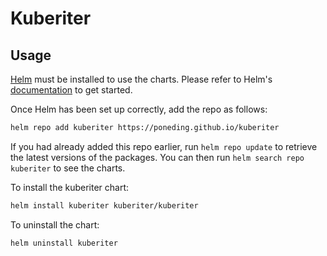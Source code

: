 # Kuberiter

## Usage

[Helm](https://helm.sh) must be installed to use the charts.  Please refer to
Helm's [documentation](https://helm.sh/docs) to get started.

Once Helm has been set up correctly, add the repo as follows:

```bash
helm repo add kuberiter https://poneding.github.io/kuberiter
```

If you had already added this repo earlier, run `helm repo update` to retrieve
the latest versions of the packages.  You can then run `helm search repo
kuberiter` to see the charts.

To install the kuberiter chart:

```bash
helm install kuberiter kuberiter/kuberiter
```

To uninstall the chart:

```bash
helm uninstall kuberiter
```
